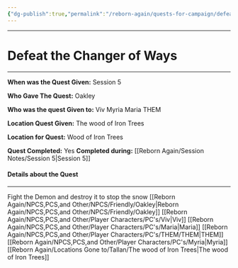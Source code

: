 ```yaml
---
{"dg-publish":true,"permalink":"/reborn-again/quests-for-campaign/defeat-the-changer-of-ways/"}
---
```




---

# Defeat the Changer of Ways 
---

**When was the Quest Given:** Session 5

**Who Gave The Quest:** Oakley

**Who was the quest Given to:** Viv Myria Maria THEM

**Location Quest Given:** The wood of Iron Trees

**Location for Quest:** Wood of Iron Trees

**Quest Completed:** Yes
  **Completed during:** [[Reborn Again/Session Notes/Session 5\|Session 5]]
#### Details about the Quest
---


Fight the Demon and destroy it to stop the snow
[[Reborn Again/NPCS,PCS,and Other/NPCS/Friendly/Oakley\|Reborn Again/NPCS,PCS,and Other/NPCS/Friendly/Oakley]]
[[Reborn Again/NPCS,PCS,and Other/Player Characters/PC's/Viv\|Viv]]
[[Reborn Again/NPCS,PCS,and Other/Player Characters/PC's/Maria\|Maria]]
[[Reborn Again/NPCS,PCS,and Other/Player Characters/PC's/THEM/THEM\|THEM]]
[[Reborn Again/NPCS,PCS,and Other/Player Characters/PC's/Myria\|Myria]]
 [[Reborn Again/Locations Gone to/Tallan/The wood of Iron Trees\|The wood of Iron Trees]]
 